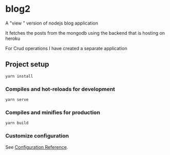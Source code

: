 # blog2

A "view " version of nodejs blog application

It fetches the posts from the mongodb using the backend that is hosting on heroku

For Crud operations I have created a separate application


## Project setup
```
yarn install
```

### Compiles and hot-reloads for development
```
yarn serve
```

### Compiles and minifies for production
```
yarn build
```

### Customize configuration
See [Configuration Reference](https://cli.vuejs.org/config/).

